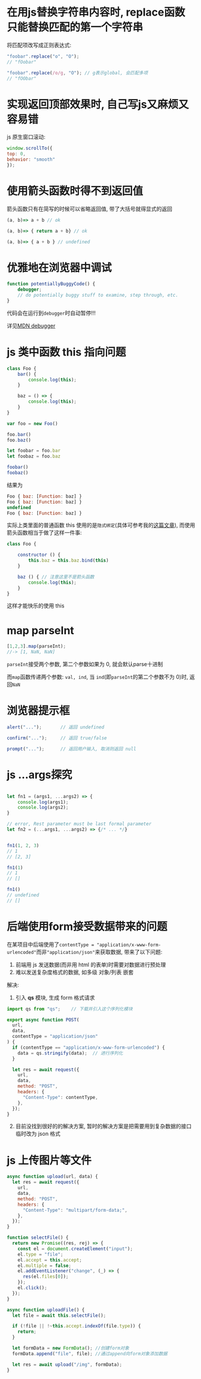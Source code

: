 # 在用js替换字符串内容时, replace函数只能替换匹配的第一个字符串

将匹配项改写成正则表达式:

```js
"foobar".replace("o", "O");
// "fOobar"

"foobar".replace(/o/g, "O"); // g表示global, 会匹配多项
// "fOObar"
```

# 实现返回顶部效果时, 自己写js又麻烦又容易错

js 原生窗口滚动:

```js
window.scrollTo({
top: 0,
behavior: "smooth"
});
```

# 使用箭头函数时得不到返回值

箭头函数只有在简写的时候可以省略返回值, 带了大括号就得显式的返回

```js
(a, b)=> a + b // ok

(a, b)=> { return a + b} // ok

(a, b)=> { a + b } // undefined
```

# 优雅地在浏览器中调试

```js
function potentiallyBuggyCode() {
    debugger;
    // do potentially buggy stuff to examine, step through, etc.
}
```

代码会在运行到`debugger`时自动暂停!!!

详见[MDN debugger](https://developer.mozilla.org/zh-CN/docs/Web/JavaScript/Reference/Statements/debugger)

# js 类中函数 this 指向问题

```js
class Foo {
    bar() {
        console.log(this);
    }

    baz = () => {
        console.log(this);
    }
}

var foo = new Foo()

foo.bar()
foo.baz()

let foobar = foo.bar
let foobaz = foo.baz

foobar()
foobaz()
```

结果为

```js
Foo { baz: [Function: baz] }
Foo { baz: [Function: baz] }
undefined
Foo { baz: [Function: baz] }
```

实际上类里面的普通函数 this 使用的是`隐式绑定`(具体可参考我的[这篇文章](http://www.xiong35.cn/blog2.0/articles/blog/79)), 而使用箭头函数相当于做了这样一件事:

```js
class Foo {

    constructor () {
        this.baz = this.baz.bind(this)
    }

    baz () { // 注意这里不是箭头函数
        console.log(this);
    }
}
```

这样才能快乐的使用 this

# map parseInt

```js
[1,2,3].map(parseInt);
//-> [1, NaN, NaN]
```

`parseInt`接受两个参数, 第二个参数如果为 0, 就会默认parse十进制

而`map`函数传递两个参数: `val, ind`, 当 `ind`(即`parseInt`的第二个参数不为 0)时, 返回`NaN`

# 浏览器提示框

```js
alert("...");       // 返回 undefined

confirm("...");     // 返回 true/false

prompt("...");      // 返回用户输入, 取消则返回 null
```

# js ...args探究

```js

let fn1 = (args1, ...args2) => {
    console.log(args1);
    console.log(args2);
}

// error, Rest parameter must be last formal parameter
let fn2 = (...args1, ...args2) => {/* ... */}   


fn1(1, 2, 3)
// 1
// [2, 3]

fn1(1)
// 1
// []

fn1()
// undefined
// []
```

# 后端使用form接受数据带来的问题

在某项目中后端使用了`contentType = "application/x-www-form-urlencoded"`而非`"application/json"`来获取数据, 带来了以下问题:

1. 前端用 js 发送数据(而非用 html 的表单)时需要对数据进行预处理
2. 难以发送复杂度格式的数据, 如多级 对象/列表 嵌套

解决:

1. 引入 **qs** 模块, 生成 form 格式请求

```js
import qs from "qs";    // 下载并引入这个序列化模块

export async function POST(
  url,
  data,
  contentType = "application/json"
) {
  if (contentType == "application/x-www-form-urlencoded") {
    data = qs.stringify(data);  // 进行序列化
  }

  let res = await request({
    url,
    data,
    method: "POST",
    headers: {
      "Content-Type": contentType,
    },
  });
}
```

2. 目前没找到很好的的解决方案, 暂时的解决方案是把需要用到复杂数据的接口临时改为 json 格式

# js 上传图片等文件

```js
async function upload(url, data) {
  let res = await request({
    url,
    data,
    method: "POST",
    headers: {
      "Content-Type": "multipart/form-data;",
    },
  });
}

function selectFile() {
  return new Promise((res, rej) => {
    const el = document.createElement("input");
    el.type = "file";
    el.accept = this.accept;
    el.multiple = false;
    el.addEventListener("change", (_) => {
      res(el.files[0]);
    });
    el.click();
  });
}

async function uploadFile() {
  let file = await this.selectFile();

  if (!file || !~this.accept.indexOf(file.type)) {
    return;
  }

  let formData = new FormData(); //创建form对象
  formData.append("file", file); //通过append向form对象添加数据

  let res = await upload("/img", formData);
}
```